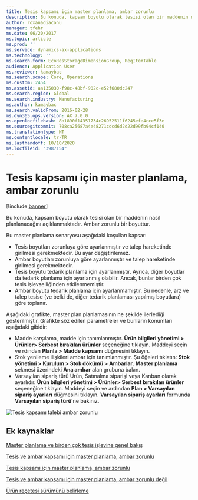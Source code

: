 ```yaml
---
title: Tesis kapsamı için master planlama, ambar zorunlu
description: Bu konuda, kapsam boyutu olarak tesisi olan bir maddenin nasıl planlanacağını açıklanmaktadır. Ambar zorunlu bir boyuttur.
author: roxanadiaconu
manager: tfehr
ms.date: 06/20/2017
ms.topic: article
ms.prod: ''
ms.service: dynamics-ax-applications
ms.technology: ''
ms.search.form: EcoResStorageDimensionGroup, ReqItemTable
audience: Application User
ms.reviewer: kamaybac
ms.search.scope: Core, Operations
ms.custom: 2454
ms.assetid: aa135030-f98c-48bf-902c-e52f680dc247
ms.search.region: Global
ms.search.industry: Manufacturing
ms.author: kamaybac
ms.search.validFrom: 2016-02-28
ms.dyn365.ops.version: AX 7.0.0
ms.openlocfilehash: 8b1890f14351734c26952511f6245efe4cce5f3e
ms.sourcegitcommit: 708ca25687a4e48271cdcd6d2d22d99fb94cf140
ms.translationtype: HT
ms.contentlocale: tr-TR
ms.lasthandoff: 10/10/2020
ms.locfileid: "3987154"
---
```

# <a name="master-planning-for-site-coverage-mandatory-warehouse"></a>Tesis kapsamı için master planlama, ambar zorunlu

[!include [banner](../includes/banner.md)]

Bu konuda, kapsam boyutu olarak tesisi olan bir maddenin nasıl planlanacağını açıklanmaktadır. Ambar zorunlu bir boyuttur.

Bu master planlama senaryosu aşağıdaki koşulları kapsar:

-   Tesis boyutları zorunluya göre ayarlanmıştır ve talep hareketinde girilmesi gerekmektedir. Bu ayar değiştirilemez.
-   Ambar boyutları zorunluya göre ayarlanmıştır ve talep hareketinde girilmesi gerekmektedir.
-   Tesis boyutu tedarik planlama için ayarlanmıştır. Ayrıca, diğer boyutlar da tedarik planlama için ayarlanmış olabilir. Ancak, bunlar birden çok tesis işlevselliğinden etkilenmemiştir.
-   Ambar boyutu tedarik planlama için ayarlanmamıştır. Bu nedenle, arz ve talep tesise (ve belki de, diğer tedarik planlaması yapılmış boyutlara) göre toplanır.

Aşağıdaki grafikte, master plan planlamasının ne şekilde ilerlediği gösterilmiştir. Grafikte söz edilen parametreler ve bunların konumları aşağıdaki gibidir:
-   Madde karşılama, madde için tanımlanmıştır. **Ürün bilgileri yönetimi &gt; Ürünler&gt; Serbest bırakılan ürünler** seçeneğine tıklayın. Maddeyi seçin ve rdından **Planla &gt; Madde kapsamı** düğmesini tıklayın.
-   Stok yenileme ilişkileri ambar için tanımlanmıştır. Şu öğeleri tıklatın: **Stok yönetimi &gt; Kurulum &gt; Stok dökümü &gt; Ambarlar**. **Master planlama** sekmesi üzerindeki **Ana ambar** alan grubuna bakın.
-   Varsayılan sipariş türü Ürün, Satınalma siparişi veya Kanban olarak ayarlıdır. **Ürün bilgileri yönetimi &gt; Ürünler&gt; Serbest bırakılan ürünler** seçeneğine tıklayın. Maddeyi seçin ve ardından **Plan &gt; Varsayılan sipariş ayarları** düğmesini tıklayın. **Varsayılan sipariş ayarları** formunda **Varsayılan sipariş türü**'ne bakınız.

![Tesis kapsamı talebi ambar zorunlu](./media/multisitedemandexplosionscenarioforsitecoveragewarehousemandatory.jpg)



<a name="additional-resources"></a>Ek kaynaklar
--------

[Master planlama ve birden çok tesis işlevine genel bakış](master-plan-multisite-functionality.md)

[Tesis ve ambar kapsamı için master planlama, ambar zorunlu](master-plan-site-warehouse-coverage-warehouse-mandatory.md)

[Tesis kapsamı için master planlama, ambar zorunlu](master-plan-site-coverage-warehouse-mandatory.md)

[Tesis ve ambar kapsamı için master planlama, ambar zorunlu değil](master-plan-site-warehouse-coverage-warehouse-not-mandatory.md)

[Ürün reçetesi sürümünü belirleme](master-plan-bom-version-determined.md)



